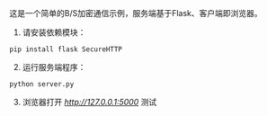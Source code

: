 这是一个简单的B/S加密通信示例，服务端基于Flask、客户端即浏览器。

1. 请安装依赖模块：

`pip install flask SecureHTTP`

2. 运行服务端程序：

`python server.py`

3. 浏览器打开 *http://127.0.0.1:5000* 测试